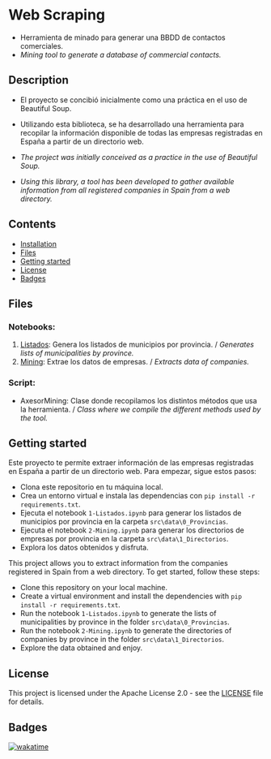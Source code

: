 # Web Scraping
- Herramienta de minado para generar una BBDD de contactos comerciales.
- *Mining tool to generate a database of commercial contacts.*

## Description

- El proyecto se concibió inicialmente como una práctica en el uso de Beautiful Soup.
- Utilizando esta biblioteca, se ha desarrollado una herramienta para recopilar la información disponible de todas las empresas registradas en España a partir de un directorio web.

-   *The project was initially conceived as a practice in the use of Beautiful Soup.*
-   *Using this library, a tool has been developed to gather available information from all registered companies in Spain from a web directory.*

## Contents
-  [Installation](#installation)
-  [Files](#files)
- [Getting started](#getting-started)
-  [License](#license)
- [Badges](#badges)


## Files

### Notebooks:

1. [Listados](1-Listados.ipynb): Genera los listados de municipios por provincia. / *Generates lists of municipalities by province.*
2. [Mining](2-Mining.ipynb): Extrae los datos de empresas. / *Extracts data of companies.*

### Script:

- AxesorMining: Clase donde recopilamos los distintos métodos que usa la herramienta. / *Class where we compile the different methods used by the tool.*

## Getting started

Este proyecto te permite extraer información de las empresas registradas en España a partir de un directorio web. Para empezar, sigue estos pasos:

- Clona este repositorio en tu máquina local.
- Crea un entorno virtual e instala las dependencias con `pip install -r requirements.txt`.
- Ejecuta el notebook `1-Listados.ipynb` para generar los listados de municipios por provincia en la carpeta `src\data\0_Provincias`.
- Ejecuta el notebook `2-Mining.ipynb` para generar los directorios de empresas por provincia en la carpeta `src\data\1_Directorios`.
- Explora los datos obtenidos y disfruta.

This project allows you to extract information from the companies registered in Spain from a web directory. To get started, follow these steps:

- Clone this repository on your local machine.
- Create a virtual environment and install the dependencies with `pip install -r requirements.txt`.
- Run the notebook `1-Listados.ipynb` to generate the lists of municipalities by province in the folder `src\data\0_Provincias`.
- Run the notebook `2-Mining.ipynb` to generate the directories of companies by province in the folder `src\data\1_Directorios`.
- Explore the data obtained and enjoy.
## License

This project is licensed under the Apache License 2.0 - see the [LICENSE](LICENSE) file for details.



## Badges
[![wakatime](https://wakatime.com/badge/user/b1ab7341-4bc0-42d2-b23e-64c7e9be3d50/project/039a28fe-172d-468d-b8ad-fd4c64db1b2f.svg?style=for-the-badge)](https://wakatime.com/badge/user/b1ab7341-4bc0-42d2-b23e-64c7e9be3d50/project/039a28fe-172d-468d-b8ad-fd4c64db1b2f)